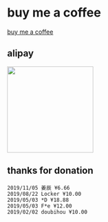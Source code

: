 # buy me a coffee

[buy me a coffee](https://www.buymeacoffee.com/lomot)

## alipay
<img width="auto" height="200" src="https://static-1251996892.file.myqcloud.com/img/donation/alipay.jpg"/>

## thanks for donation

```
2019/11/05 姜辰 ¥6.66
2019/08/22 Locker ¥10.00
2019/05/03 *D ¥18.88
2019/05/03 F*e ¥12.00
2019/02/02 doubihou ¥10.00
```
